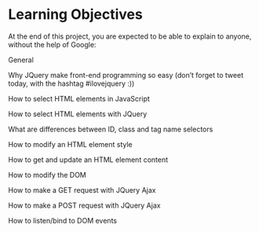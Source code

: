 # Learning Objectives
At the end of this project, you are expected to be able to explain to anyone, without the help of Google:

General

Why JQuery make front-end programming so easy (don’t forget to tweet today, with the hashtag #ilovejquery :))

How to select HTML elements in JavaScript

How to select HTML elements with JQuery

What are differences between ID, class and tag name selectors

How to modify an HTML element style

How to get and update an HTML element content

How to modify the DOM

How to make a GET request with JQuery Ajax

How to make a POST request with JQuery Ajax

How to listen/bind to DOM events
